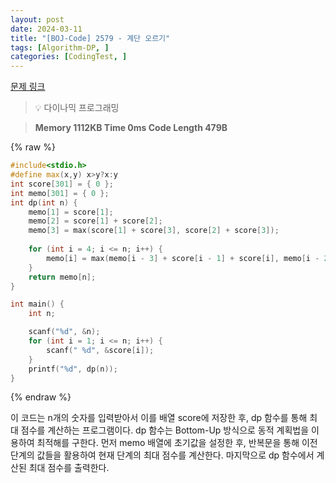 ```yaml
---
layout: post
date: 2024-03-11
title: "[BOJ-Code] 2579 - 계단 오르기"
tags: [Algorithm-DP, ]
categories: [CodingTest, ]
---
```



[문제 링크](https://www.acmicpc.net/problem/2579)


> 💡 다이나믹 프로그래밍


> **Memory   1112KB                                   Time   0ms                                Code Length   479B**



{% raw %}
```c++
#include<stdio.h>
#define max(x,y) x>y?x:y
int score[301] = { 0 };
int memo[301] = { 0 };
int dp(int n) {
	memo[1] = score[1];
	memo[2] = score[1] + score[2];
	memo[3] = max(score[1] + score[3], score[2] + score[3]);
	
	for (int i = 4; i <= n; i++) {
		memo[i] = max(memo[i - 3] + score[i - 1] + score[i], memo[i - 2] + score[i]);
	}
	return memo[n];
}

int main() {
	int n;

	scanf("%d", &n);
	for (int i = 1; i <= n; i++) {
		scanf(" %d", &score[i]);
	}
	printf("%d", dp(n));
}
```
{% endraw %}



이 코드는 n개의 숫자를 입력받아서 이를 배열 score에 저장한 후, dp 함수를 통해 최대 점수를 계산하는 프로그램이다. dp 함수는 Bottom-Up 방식으로 동적 계획법을 이용하여 최적해를 구한다. 먼저 memo 배열에 초기값을 설정한 후, 반복문을 통해 이전 단계의 값들을 활용하여 현재 단계의 최대 점수를 계산한다. 마지막으로 dp 함수에서 계산된 최대 점수를 출력한다.

